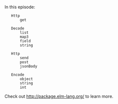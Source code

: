 In this episode:

```
   Http
       get

   Decode
       list
       map3
       field
       string

   Http
       send
       post
       jsonBody

   Encode
       object
       string
       int
```

Check out http://package.elm-lang.org/ to learn more.
